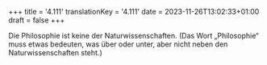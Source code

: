 +++
title = '4.111'
translationKey = '4.111'
date = 2023-11-26T13:02:33+01:00
draft = false
+++

Die Philosophie ist keine der Naturwissenschaften.
(Das Wort „Philosophie“ muss etwas bedeuten, was über oder unter, aber nicht neben den Naturwissenschaften steht.)
